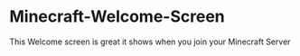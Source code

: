 # Minecraft-Welcome-Screen
This Welcome screen is great it shows when you join your Minecraft Server


